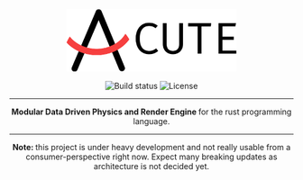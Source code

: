 <p align="center">
  <img src="book/src/images/Acute.png" width="60%" height="40%"/>
</p>

<p align="center">
  <img src="https://travis-ci.com/TriedWorks/acute.svg?branch=master" alt="Build status">
  <img src="https://img.shields.io/badge/License-Apache%202.0-blue.svg" alt="License">
</p>

-----

<p align="center">
  <strong> Modular Data Driven Physics and Render Engine </strong> for the rust programming language.
</p>

-----

<p align="center">
  <strong> Note: </strong> this project is under heavy development and not really usable from a consumer-perspective 
  right now. Expect many breaking updates as architecture is not decided yet.
</p>

